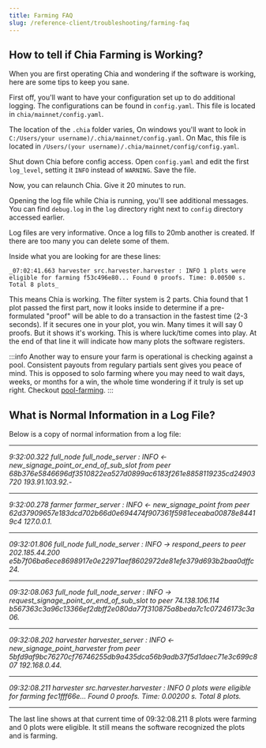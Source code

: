 ```yaml
---
title: Farming FAQ
slug: /reference-client/troubleshooting/farming-faq
---
```


## How to tell if Chia Farming is Working?

When you are first operating Chia and wondering if the software is working, here are some tips to keep you sane.

First off, you'll want to have your configuration set up to do additional logging. The configurations can be found in `config.yaml`. This file is located in `chia/mainnet/config.yaml`.

The location of the `.chia` folder varies, On windows you'll want to look in `C:/Users/your username)/.chia/mainnet/config.yaml`. On Mac, this file is located in `/Users/(your username)/.chia/mainnet/config/config.yaml`.

Shut down Chia before config access. Open `config.yaml` and edit the first `log_level`, setting it `INFO` instead of `WARNING`. Save the file.

Now, you can relaunch Chia. Give it 20 minutes to run.

Opening the log file while Chia is running, you'll see additional messages. You can find `debug.log` in the `log` directory right next to `config` directory accessed earlier.

Log files are very informative. Once a log fills to 20mb another is created. If there are too many you can delete some of them.

Inside what you are looking for are these lines:

```
_07:02:41.663 harvester src.harvester.harvester : INFO 1 plots were eligible for farming f53c496e80... Found 0 proofs. Time: 0.00500 s. Total 8 plots_
```

This means Chia is working. The filter system is 2 parts. Chia found that 1 plot passed the first part, now it looks inside to determine if a pre-formulated "proof" will be able to do a transaction in the fastest time (2-3 seconds). If it secures one in your plot, you win. Many times it will say 0 proofs. But it shows it's working. This is where luck/time comes into play. At the end of that line it will indicate how many plots the software registers.

:::info
Another way to ensure your farm is operational is checking against a pool. Consistent payouts from regulary partials sent gives you peace of mind. This is opposed to solo farming where you may need to wait days, weeks, or months for a win, the whole time wondering if it truly is set up right. Checkout [pool-farming](/reference-client/farming/pool-farming).
:::

## What is Normal Information in a Log File?

Below is a copy of normal information from a log file:

---

_9:32:00.322 full_node full_node_server : INFO \<- new_signage_point_or_end_of_sub_slot from peer 68b376e5846696df3510822ea527d0899ac6183f261e8858119235cd24903720 193.91.103.92._-

---

_9:32:00.278 farmer farmer_server : INFO \<- new_signage_point from peer 62d37909657e183dcd702b66d0e694474f907361f5981eceaba00878e84419c4 127.0.0.1._

---

_09:32:01.806 full_node full_node_server : INFO -> respond_peers to peer 202.185.44.200 e5b7f06ba6ece8698917e0e22971aef8602972de81efe379d693b2baa0dffc24._

---

_09:32:08.063 full_node full_node_server : INFO -> request_signage_point_or_end_of_sub_slot to peer 74.138.106.114 b567363c3a96c13366ef2dbff2e080da77f310875a8beda7c1c07246173c3a06._

---

_09:32:08.202 harvester harvester_server : INFO \<- new_signage_point_harvester from peer 5bfd9af9bc76270cf76746255db9a435dca56b9adb37f5d1daec71e3c699c807 192.168.0.44._

---

_09:32:08.211 harvester src.harvester.harvester : INFO 0 plots were eligible for farming fec1fff66e... Found 0 proofs. Time: 0.00200 s. Total 8 plots._

---

The last line shows at that current time of 09:32:08.211 8 plots were farming and 0 plots were eligible. It still means the software recognized the plots and is farming.
